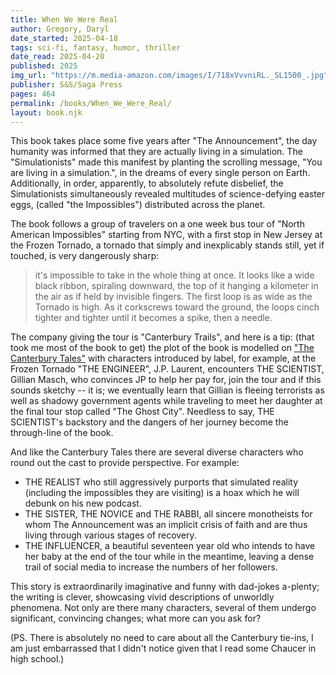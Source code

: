 ```yaml
---
title: When We Were Real
author: Gregory, Daryl
date_started: 2025-04-18
tags: sci-fi, fantasy, humor, thriller
date_read: 2025-04-20
published: 2025
img_url: "https://m.media-amazon.com/images/I/718xVvvniRL._SL1500_.jpg"
publisher: S&S/Saga Press
pages: 464
permalink: /books/When_We_Were_Real/
layout: book.njk
---
```

This book takes place some five years after "The Announcement", the day humanity was informed that they are actually living in a simulation.  The "Simulationists" made this manifest by planting the scrolling message, "You are living in a simulation.", in the dreams of every single person on Earth.  Additionally, in order, apparently, to absolutely refute disbelief, the Simulationists simultaneously revealed multitudes of science-defying easter eggs, (called "the Impossibles") distributed across the planet.  

The book follows a group of travelers on a one week bus tour of "North American Impossibles" starting from NYC, with a first stop in New Jersey at the Frozen Tornado, a tornado that simply and inexplicably stands still, yet if touched, is very dangerously sharp:

<blockquote> it's impossible to take in the whole thing at once. It looks like a wide black ribbon, spiraling downward, the top of it hanging a kilometer in the air as if held by invisible fingers. The first loop is as wide as the Tornado is high. As it corkscrews toward the ground, the loops cinch tighter and tighter until it becomes a spike, then a needle.</blockquote>


The company giving the tour is "Canterbury Trails", and here is a tip: (that took me most of the book to get) the plot of the book is modelled on ["The Canterbury Tales"](https://simple.wikipedia.org/wiki/The_Canterbury_Tales) with characters introduced by label, for example, at the Frozen Tornado "THE ENGINEER", J.P. Laurent, encounters THE SCIENTIST, Gillian Masch, who convinces JP to help her pay for, join the tour and if this sounds sketchy -- it is; we eventually learn that Gillian is fleeing terrorists as well as shadowy government agents while traveling to meet her daughter at the final tour stop called "The Ghost City".  Needless to say, THE SCIENTIST's backstory and the dangers of her journey become the through-line of the book.

And like the Canterbury Tales there are several diverse characters who round out the cast to provide perspective. For example:
* THE REALIST who still aggressively purports that simulated reality (including the impossibles they are visiting) is a hoax which he will debunk on his new podcast.
* THE SISTER, THE NOVICE and THE RABBI, all sincere monotheists for whom The Announcement was an implicit crisis of faith and are thus living through various stages of recovery.
* THE INFLUENCER, a beautiful seventeen year old who intends to have her baby at the end of the tour while in the meantime, leaving a dense trail of social media to increase the numbers of her followers.

This story is extraordinarily imaginative and funny with dad-jokes a-plenty; the writing is clever, showcasing vivid descriptions of unworldly phenomena.  Not only are there many characters, several of them undergo significant, convincing changes; what more can you ask for?  

(PS. There is absolutely no need to care about all the Canterbury tie-ins, I am just embarrassed that I didn't notice given that I read some Chaucer in high school.)

